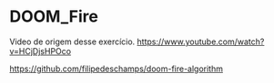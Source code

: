 # DOOM_Fire

Video de origem desse exercício.
https://www.youtube.com/watch?v=HCjDjsHPOco

https://github.com/filipedeschamps/doom-fire-algorithm
